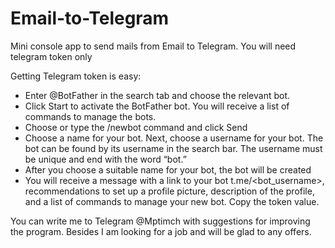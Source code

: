 # Email-to-Telegram
Mini console app to send mails from Email to Telegram. You will need telegram token only

Getting Telegram token is easy:
- Enter @BotFather in the search tab and choose the relevant bot.
- Click Start to activate the BotFather bot. You will receive a list of commands to manage the bots.
- Choose or type the /newbot command and click Send
- Choose a name for your bot. Next, choose a username for your bot. The bot can be found by its username in the search bar. The username must be unique and end with the word “bot.”
- After you choose a suitable name for your bot, the bot will be created
- You will receive a message with a link to your bot t.me/<bot_username>, recommendations to set up a profile picture, description of the profile, and a list of commands to manage your new bot.
Copy the token value. 


You can write me to Telegram @Mptimch with suggestions for improving the program.
Besides I am looking for a job and will be glad to any offers.
